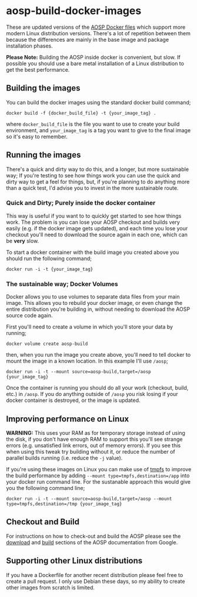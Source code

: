 # aosp-build-docker-images

These are updated versions of the [AOSP Docker files](https://cs.android.com/android/platform/superproject/+/master:build/make/tools/docker/)
which support more modern Linux distribution versions. There's a lot of repetition between them because the 
differences are mainly in the base image and package installation phases.

**Please Note:** Building the AOSP inside docker is convenient, but slow. If possible you should use a bare metal
installation of a Linux distribution to get the best performance.

## Building the images

You can build the docker images using the standard docker build command;

```shell
docker build -f {docker_build_file} -t {your_image_tag} .
```

where `docker_build_file` is the file you want to use to create your build environment,
and `your_image_tag` is a tag you want to give to the final image so it's easy to
remember.

## Running the images

There's a quick and dirty way to do this, and a longer, but more sustainable way; If 
you're testing to see how things work you can use the quick and dirty way to get a 
feel for things, but, if you're planning to do anything more than a quick test, I'd 
advise you to  invest in the more sustainable route.

### Quick and Dirty; Purely inside the docker container

This way is useful if you want to to quickly get started to see how things
work. The problem is you can lose your AOSP checkout and builds very easily 
(e.g. if the docker image gets updated), and each time you lose your checkout
you'll need to download the source again in each one, which can be **very** 
slow.

To start a docker container with the build image you created above you should
run the following command;

```shell
docker run -i -t {your_image_tag}
```

### The sustainable way; Docker Volumes

Docker allows you to use volumes to separate data files from your main image. This
allows you to rebuild your docker image, or even change the entire distribution 
you're building in, without needing to download the AOSP source code again.

First you'll need to create a volume in which you'll store your data by running;

```shell
docker volume create aosp-build
```

then, when you run the image you create above, you'll need to tell docker to mount
the image in a known location. In this example I'll use `/aosp`;

```shell
docker run -i -t --mount source=aosp-build,target=/aosp {your_image_tag}
```

Once the container is running you should do all your work (checkout, build, etc.) in
`/aosp`. If you do anything outside of `/aosp` you risk losing if your docker container
is destroyed, or the image is updated.

## Improving performance on Linux

**WARNING:** This uses your RAM as for temporary storage instead of using the disk, if you
don't have enough RAM to support this you'll see strange errors (e.g. unsatisfied link errors,
out of memory errors). If you see this when using this tweak try building without it, or reduce
the number of parallel builds running (i.e. reduce the `-j` value).


If you're using these images on Linux you can make use of [tmpfs](https://www.kernel.org/doc/html/latest/filesystems/tmpfs.html) 
to improve the build performance by adding `--mount type=tmpfs,destination=/app` into your docker run command line.
For the sustanable approach this would give you the following command line;

```shell
docker run -i -t --mount source=aosp-build,target=/aosp --mount type=tmpfs,destination=/tmp {your_image_tag}
```

## Checkout and Build

For instructions on how to check-out and build the AOSP please see the 
[download](https://source.android.com/setup/build/downloading) and
[build](https://source.android.com/setup/build/building) sections of
the AOSP documentation from Google.

## Supporting other Linux distributions

If you have a Dockerfile for another recent distribution please feel free to
create a pull request. I only use Debian these days, so my ability to create 
other images from scratch is limited.